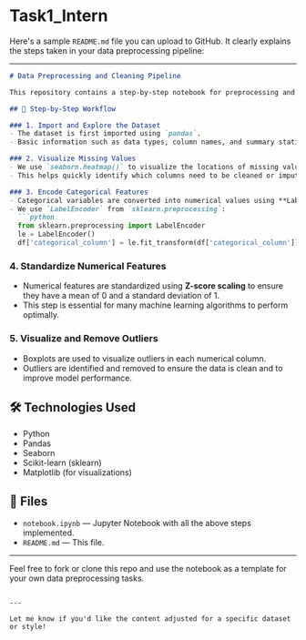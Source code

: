 # Task1_Intern
Here's a sample `README.md` file you can upload to GitHub. It clearly explains the steps taken in your data preprocessing pipeline:

---

````markdown
# Data Preprocessing and Cleaning Pipeline

This repository contains a step-by-step notebook for preprocessing and cleaning a dataset before performing any analysis or modeling. Below is an overview of the process followed in this project.

## 🔹 Step-by-Step Workflow

### 1. Import and Explore the Dataset
- The dataset is first imported using `pandas`.
- Basic information such as data types, column names, and summary statistics are explored using `.info()` and `.describe()` to get a sense of the structure and content of the data.

### 2. Visualize Missing Values
- We use `seaborn.heatmap()` to visualize the locations of missing values in the dataset.
- This helps quickly identify which columns need to be cleaned or imputed.

### 3. Encode Categorical Features
- Categorical variables are converted into numerical values using **Label Encoding**.
- We use `LabelEncoder` from `sklearn.preprocessing`:
  ```python
  from sklearn.preprocessing import LabelEncoder
  le = LabelEncoder()
  df['categorical_column'] = le.fit_transform(df['categorical_column'])
````

### 4. Standardize Numerical Features

* Numerical features are standardized using **Z-score scaling** to ensure they have a mean of 0 and a standard deviation of 1.
* This step is essential for many machine learning algorithms to perform optimally.

### 5. Visualize and Remove Outliers

* Boxplots are used to visualize outliers in each numerical column.
* Outliers are identified and removed to ensure the data is clean and to improve model performance.

## 🛠️ Technologies Used

* Python
* Pandas
* Seaborn
* Scikit-learn (sklearn)
* Matplotlib (for visualizations)

## 📁 Files

* `notebook.ipynb` — Jupyter Notebook with all the above steps implemented.
* `README.md` — This file.

---

Feel free to fork or clone this repo and use the notebook as a template for your own data preprocessing tasks.

```

---

Let me know if you'd like the content adjusted for a specific dataset or style!
```
